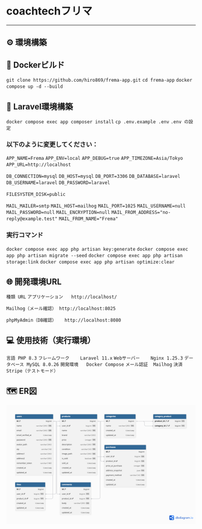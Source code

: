 #  coachtechフリマ

---

## ⚙️ 環境構築

## 🐳 Dockerビルド
`git clone https://github.com/hiro869/frema-app.git`
`cd frema-app`
`docker compose up -d --build`

## 🌱 Laravel環境構築

`docker compose exec app composer install`
`cp .env.example .env`
`.env の設定`

### 以下のように変更してください：


`APP_NAME=Frema`
`APP_ENV=local`
`APP_DEBUG=true`
`APP_TIMEZONE=Asia/Tokyo`
`APP_URL=http://localhost`

`DB_CONNECTION=mysql`
`DB_HOST=mysql`
`DB_PORT=3306`
`DB_DATABASE=laravel`
`DB_USERNAME=laravel`
`DB_PASSWORD=laravel`

`FILESYSTEM_DISK=public`

`MAIL_MAILER=smtp`
`MAIL_HOST=mailhog`
`MAIL_PORT=1025`
`MAIL_USERNAME=null`
`MAIL_PASSWORD=null`
`MAIL_ENCRYPTION=null`
`MAIL_FROM_ADDRESS="no-reply@example.test"`
`MAIL_FROM_NAME="Frema"`

### 実行コマンド
`docker compose exec app php artisan key:generate`
`docker compose exec app php artisan migrate --seed`
`docker compose exec app php artisan storage:link`
`docker compose exec app php artisan optimize:clear`

## 🌐 開発環境URL
`種類	URL`
`アプリケーション	http://localhost/`

`Mailhog（メール確認）	http://localhost:8025`

`phpMyAdmin（DB確認）	http://localhost:8080`

## 💻 使用技術（実行環境）
`言語	PHP 8.3`
`フレームワーク	Laravel 11.x`
`Webサーバー	Nginx 1.25.3`
`データベース	MySQL 8.0.26`
`開発環境	Docker Compose`
`メール認証	Mailhog`
`決済	Stripe（テストモード）`

## 🗺 ER図
![ER図](src/public/images/er_diagram.png)

